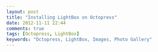 ```yaml
---
layout: post
title: "Installing LightBox on Octopress"
date: 2012-11-11 22:44
comments: true
tags: [Octopress, LightBox]
keywords: "Octopress, LightBox, Images, Photo Gallery"
---
```


